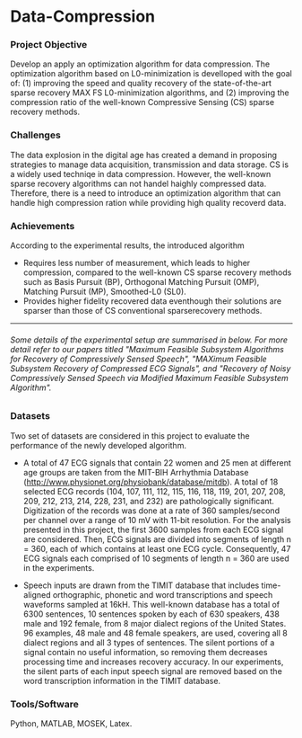 # Data-Compression
### Project Objective 
Develop an apply an optimization algorithm for data compression. The optimization algorithm based on L0-minimization is develloped with the goal of: (1) improving the speed and quality recovery of the state-of-the-art sparse recovery MAX FS L0-minimization algorithms, and (2) improving the compression ratio of the well-known Compressive Sensing (CS) sparse recovery methods. 

### Challenges 
The data explosion in the digital age has created a demand in proposing strategies to manage data acquisition, transmission and data storage. CS is a widely used techniqe in data compression. However, the well-known sparse recovery algorithms can not handel haighly compressed data. Therefore, there is a need to introduce an optimization algorithm that can handle high compression ration while providing high quality recoverd data. 

### Achievements
According to the experimental results, the introduced algorithm

- Requires less number of measurement, which leads to higher compression, compared to the well-known CS sparse recovery methods such as Basis Pursuit (BP), Orthogonal Matching Pursuit (OMP), Matching Pursuit (MP), Smoothed-L0 (SL0).
- Provides  higher  fidelity  recovered  data  eventhough  their  solutions  are  sparser  than  those  of  CS  conventional  sparserecovery methods.

---------------------------------------------------------------------------------------------------------------------------------------------------------------------------------
###### Some details of the experimental setup are summarised in below. For more detail refer to our papers titled "Maximum Feasible Subsystem Algorithms for Recovery of Compressively Sensed Speech", "MAXimum Feasible Subsystem Recovery of Compressed ECG Signals", and "Recovery of Noisy Compressively Sensed Speech via Modified Maximum Feasible Subsystem Algorithm".

### Datasets

Two set of datasets are considered in this project to evaluate the performance of the newly developed algorithm.

- A total of 47 ECG signals that contain 22 women and 25 men at different age groups are taken from the MIT-BIH Arrhythmia Database (http://www.physionet.org/physiobank/database/mitdb).  A total of $18$ selected ECG records (104, 107, 111, 112, 115, 116, 118, 119, 201, 207, 208, 209, 212, 213, 214, 228, 231, and 232) are pathologically significant. Digitization of the records was done at a rate of 360 samples/second per channel over a range of 10 mV with 11-bit resolution. For the analysis presented in this project, the first 3600 samples from each ECG signal are considered. Then, ECG signals are divided into segments of length n = 360, each of which contains at least one ECG cycle. Consequently, 47 ECG signals each comprised of 10 segments of length n = 360 are used in the experiments.

- Speech inputs are drawn from the TIMIT database that includes time-aligned orthographic, phonetic and word transcriptions and speech waveforms sampled at 16kH. This well-known database has a total of 6300 sentences, 10 sentences spoken by each of 630 speakers, 438 male and 192 female, from $8$ major dialect regions of the United States. 96 examples, 48 male and 48 female speakers, are used, covering all 8 dialect regions and all 3 types of sentences. The silent portions of a signal contain no useful information, so removing them decreases processing time and increases recovery accuracy. In our experiments, the silent parts of each input speech signal are removed based on the word transcription information in the TIMIT database.

### Tools/Software
Python, MATLAB, MOSEK, Latex.
